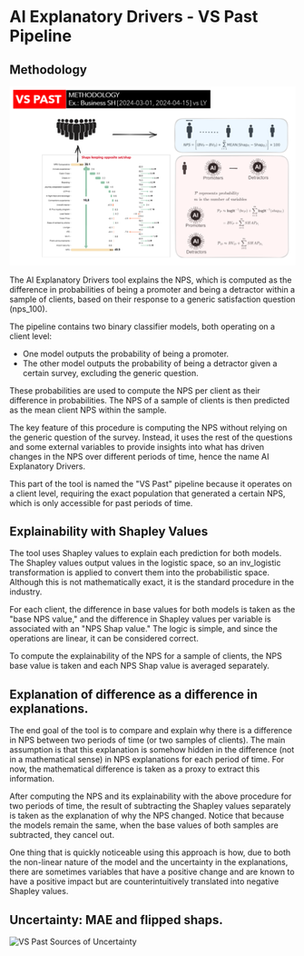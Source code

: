 # AI Explanatory Drivers - VS Past Pipeline

## Methodology

![VS Past Methodology](src/VS_past_methodology.png)

The AI Explanatory Drivers tool explains the NPS, which is computed as the difference in probabilities of being a promoter and being a detractor within a sample of clients, based on their response to a generic satisfaction question (nps_100).

The pipeline contains two binary classifier models, both operating on a client level:
- One model outputs the probability of being a promoter.
- The other model outputs the probability of being a detractor given a certain survey, excluding the generic question.

These probabilities are used to compute the NPS per client as their difference in probabilities. The NPS of a sample of clients is then predicted as the mean client NPS within the sample.

The key feature of this procedure is computing the NPS without relying on the generic question of the survey. Instead, it uses the rest of the questions and some external variables to provide insights into what has driven changes in the NPS over different periods of time, hence the name AI Explanatory Drivers.

This part of the tool is named the "VS Past" pipeline because it operates on a client level, requiring the exact population that generated a certain NPS, which is only accessible for past periods of time.

## Explainability with Shapley Values

The tool uses Shapley values to explain each prediction for both models. The Shapley values output values in the logistic space, so an inv_logistic transformation is applied to convert them into the probabilistic space. Although this is not mathematically exact, it is the standard procedure in the industry.

For each client, the difference in base values for both models is taken as the "base NPS value," and the difference in Shapley values per variable is associated with an "NPS Shap value." The logic is simple, and since the operations are linear, it can be considered correct.

To compute the explainability of the NPS for a sample of clients, the NPS base value is taken and each NPS Shap value is averaged separately.

## Explanation of difference as a difference in explanations.

The end goal of the tool is to compare and explain why there is a difference in NPS between two periods of time (or two samples of clients). The main assumption is that this explanation is somehow hidden in the difference (not in a mathematical sense) in NPS explanations for each period of time. For now, the mathematical difference is taken as a proxy to extract this information.

After computing the NPS and its explainability with the above procedure for two periods of time, the result of subtracting the Shapley values separately is taken as the explanation of why the NPS changed. Notice that because the models remain the same, when the base values of both samples are subtracted, they cancel out.

One thing that is quickly noticeable using this approach is how, due to both the non-linear nature of the model and the uncertainty in the explanations, there are sometimes variables that have a positive change and are known to have a positive impact but are counterintuitively translated into negative Shapley values.

## Uncertainty: MAE and flipped shaps.

![VS Past Sources of Uncertainty](src/VS_sources_uncertainty.png)
